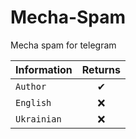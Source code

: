 # Mecha-Spam
Mecha spam for telegram

| Information       | Returns          | 
| ------------- |:-------------:|
| ``` Author ``` |✔|
| ```English ``` |❌| 
| ```Ukrainian ``` |❌|
